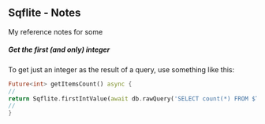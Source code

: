 ## Sqflite - Notes

My reference notes for some [](https://pub.dartlang.org/packages/sqflite)

##### Get the first (and only) integer

To get just an integer as the result of a query, use something like this:
```dart
Future<int> getItemsCount() async {
//
return Sqflite.firstIntValue(await db.rawQuery('SELECT count(*) FROM $TableName'));
//
}
```

